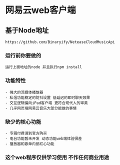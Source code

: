 # 网易云web客户端

## 基于Node地址
```
https://github.com/Binaryify/NeteaseCloudMusicApi
```

### 运行前你要做的
```
运行上面地址的node 并且执行npm install
```

### 功能特性
```
- 强大的流媒体播放器
- 私信功能稳定的防抖设置 低延迟的即时聊天效果
- 交互逻辑偏向iPad客户端 更符合现代人的审美
- 几乎网页端网易云音乐大部分能做的事情
```

### 缺少的核心功能
```
- 专辑付费请到官方购买
- 电台功能暂未开发 动态功能web端体验很差
- 播放器和歌单内部红心功能
```

### 这个web程序仅供学习使用 不作任何商业用途
